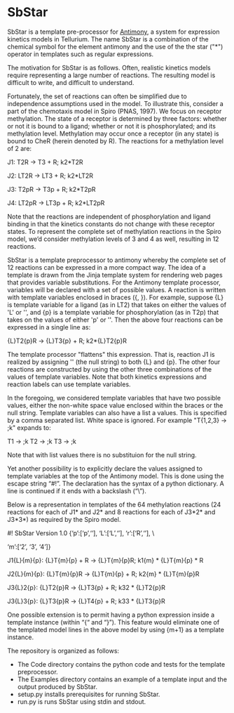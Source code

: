# SbStar
SbStar is a template pre-processor for [Antimony](http://antimony.sourceforge.net/), a system for expression kinetics models in Tellurium. The name SbStar is a combination of the chemical symbol for the element antimony and the use of the the star ("*") operator in templates such as regular expressions.

The motivation for SbStar is as follows. Often, realistic kinetics models require representing a large number of reactions. The resulting model is difficult to write, and difficult to understand.

Fortunately, the set of reactions can often be simplified due to independence assumptions used in the model. To illustrate this, consider a part of the chemotaxis model in Spiro (PNAS, 1997). We focus on receptor methylation. The state of a receptor is determined by three factors: whether or not it is bound to a ligand; whether or not it is phosphorylated; and its methylation level. Methylation may occur once a receptor (in any state) is bound to CheR (herein denoted by R). The reactions for a methylation level of 2 are:

  J1: T2R -> T3 + R; k2\*T2R
  
  J2: LT2R -> LT3 + R; k2\*LT2R
  
  J3: T2pR -> T3p + R; k2\*T2pR
  
  J4: LT2pR -> LT3p + R; k2\*LT2pR
  
Note that the reactions are independent of phosphorylation and ligand binding in that the kinetics constants do not change with these receptor states. To represent the complete set of methylation reactions in the Spiro model, we’d consider methylation levels of 3 and 4 as well, resulting in 12 reactions.

SbStar is a template preprocessor to antimony whereby the complete set of 12 reactions can be expressed in a more compact way. The idea of a template is drawn from the Jinja template system for rendering web pages that provides variable substitutions. For the Antimony template processor, variables will be declared with a set of possible values. A reaction is written with template variables enclosed in braces ({, }). For example, suppose {L} is template variable for a ligand (as in LT2) that takes on either the values of 'L' or '', and {p} is a template variable for phosphorylation (as in T2p) that takes on the values of either 'p' or ''. Then the above four reactions can be expressed in a single line as:

{L}T2{p}R -> {L}T3{p} + R; k2*{L}T2{p}R

The template processor "flattens" this expression. That is, reaction J1 is realized by assigning '' (the null string) to both {L} and {p}. The other four reactions are constructed by using the other three combinations of the values of template variables. Note that both kinetics expressions and reaction labels can use template variables.

In the foregoing, we considered template variables that have two possible values, either the non-white space value
enclosed within the braces or the null string.
Template variables can also have a list a values. 
This is specified by a comma separated list. White space is ignored.
For example "T{1,2,3} -> ;k" expands to:

  T1 -> ;k
  T2 -> ;k
  T3 -> ;k
  
Note that with list values there is no substituion for the null string.

Yet another possibility is to explicitly declare
the values assigned to template variables at the top of the Antimony model.
This is done using the escape string “#!”. The declaration has the syntax of a python dictionary. 
A line is continued if it ends with a backslash (“\”).

Below is a representation in templates of the 64 methylation 
reactions (24 reactions for each of
J1\* and J2\* and 8 reactions for each of 
J3\*2\* and J3\*3\*) as required by the Spiro model. 

  <p>#! SbStar Version 1.0 {‘p’:[‘p’,‘’], ‘L’:[‘L’,‘’], ‘r’:[‘R’,‘’], \ </p>

  ‘m’:[‘2’, ‘3’, ‘4’]}
 
  J1{L}{m}{p}: {L}T{m}{p} + R -> {L}T{m}{p}R; k1{m} \* {L}T{m}{p} \* R
  
  J2{L}{m}{p}: {L}T{m}{p}R -> {L}T{m}{p} + R; k2{m} \* {L}T{m}{p}R
  
  J3{L}2{p}: {L}T2{p}R -> {L}T3{p} + R; k32 \* {L}T2{p}R
  
  J3{L}3{p}: {L}T3{p}R -> {L}T4{p} + R; k33 \* {L}T3{p}R

One possible extension is to permit having a python expression inside a template instance (within “{“ and “}”). This feature would eliminate one of the templated model lines in the above model by using {m+1} as a template instance.

The repository is organized as follows:

*  The Code directory contains the python code and tests for the template preprocessor.
*  The Examples directory contains an example of a template input and the output produced by SbStar.
*  setup.py installs prerequisites for running SbStar.
*  run.py is runs SbStar using stdin and stdout.
